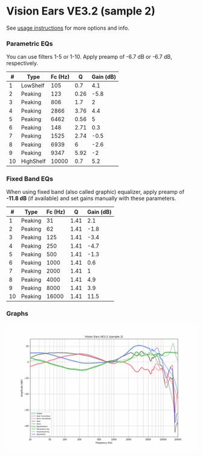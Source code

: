 # Vision Ears VE3.2 (sample 2)
See [usage instructions](https://github.com/jaakkopasanen/AutoEq#usage) for more options and info.

### Parametric EQs
You can use filters 1-5 or 1-10. Apply preamp of -6.7 dB or -6.7 dB, respectively.

|   # | Type      |   Fc (Hz) |    Q |   Gain (dB) |
|-----|-----------|-----------|------|-------------|
|   1 | LowShelf  |       105 | 0.7  |         4.1 |
|   2 | Peaking   |       123 | 0.26 |        -5.8 |
|   3 | Peaking   |       806 | 1.7  |         2   |
|   4 | Peaking   |      2866 | 3.76 |         4.4 |
|   5 | Peaking   |      6462 | 0.56 |         5   |
|   6 | Peaking   |       148 | 2.71 |         0.3 |
|   7 | Peaking   |      1525 | 2.74 |        -0.5 |
|   8 | Peaking   |      6939 | 6    |        -2.6 |
|   9 | Peaking   |      9347 | 5.92 |        -2   |
|  10 | HighShelf |     10000 | 0.7  |         5.2 |

### Fixed Band EQs
When using fixed band (also called graphic) equalizer, apply preamp of **-11.8 dB** (if available) and set gains manually with these parameters.

|   # | Type    |   Fc (Hz) |    Q |   Gain (dB) |
|-----|---------|-----------|------|-------------|
|   1 | Peaking |        31 | 1.41 |         2.1 |
|   2 | Peaking |        62 | 1.41 |        -1.8 |
|   3 | Peaking |       125 | 1.41 |        -3.4 |
|   4 | Peaking |       250 | 1.41 |        -4.7 |
|   5 | Peaking |       500 | 1.41 |        -1.3 |
|   6 | Peaking |      1000 | 1.41 |         0.6 |
|   7 | Peaking |      2000 | 1.41 |         1   |
|   8 | Peaking |      4000 | 1.41 |         4.9 |
|   9 | Peaking |      8000 | 1.41 |         3.9 |
|  10 | Peaking |     16000 | 1.41 |        11.5 |

### Graphs
![](./Vision%20Ears%20VE3.2%20(sample%202).png)
